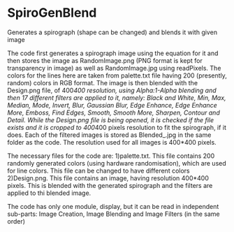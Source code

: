 SpiroGenBlend
=============

Generates a spirograph (shape can be changed) and blends it with given image

The code first generates a spirograph image using the equation for it and then stores the image as RandomImage.png (PNG format is kept for transparency in image) as well as RandomImage.jpg using readPixels. The colors for the lines here are taken from palette.txt file having 200 (presently, random) colors in RGB format. The image is then blended with the Design.png file, of 400*400 resolution, using Alpha:1-Alpha blending and then 17 different filters are applied to it, namely: Black and White, Min, Max, Median, Mode, Invert, Blur, Gaussian Blur, Edge Enhance, Edge Enhance More, Emboss, Find Edges, Smooth, Smooth More, Sharpen, Contour and Detail. While the Design.png file is being opened, it is checked if the file exists and it is cropped to 400*400 pixels resolution to fit the spirograph, if it does. Each of the filtered images is stored as Blended_<FilterName>.jpg in the same folder as the code. The resolution used for all images is 400*400 pixels. 

The necessary files for the code are: 1)palette.txt. This file contains 200 randomly generated colors (using hardware randomisation), which are used for line colors. This file can be changed to have different colors 2)Design.png. This file contains an image, having resolution 400*400 pixels. This is blended with the generated spirograph and the filters are applied to thi blended image.

The code has only one module, display, but it can be read in independent sub-parts: Image Creation, Image Blending and Image Filters (in the same order)
